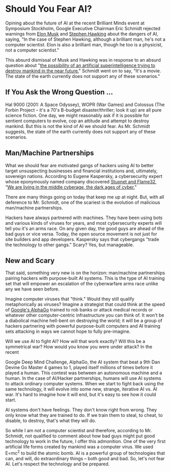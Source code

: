 # Should You Fear AI?

Opining about the future of AI at the recent Brilliant Minds event at Symposium Stockholm, Google Executive Chairman Eric Schmidt rejected warnings from [Elon Musk](https://twitter.com/elonmusk/status/495759307346952192) and [Stephen Hawking](http://www.bbc.com/news/technology-30290540) about the dangers of AI, saying, "In the case of Stephen Hawking, although a brilliant man, he's not a computer scientist. Elon is also a brilliant man, though he too is a physicist, not a computer scientist."

This absurd dismissal of Musk and Hawking was in response to an absurd question about "[the possibility of an artificial superintelligence trying to destroy mankind in the near future.](http://www.businessinsider.com/eric-schmidt-dismissed-the-ai-fears-raised-by-stephen-hawking-and-elon-musk-2016-6?r=UK&IR=T)" Schmidt went on to say, "It's a movie. The state of the earth currently does not support any of these scenarios."

## If You Ask the Wrong Question …

Hal 9000 (2001: A Space Odyssey), WOPR (War Games) and Colossus (The Forbin Project – it's a 70's B-budget disaster/thriller; look it up) are all pure science fiction. One day, we might reasonably ask if it is possible for sentient computers to evolve, cop an attitude and attempt to destroy mankind. But this is not the kind of AI we should fear. As Mr. Schmidt suggests, the state of the earth currently does not support any of these scenarios.

## Man/Machine Partnerships

What we should fear are motivated gangs of hackers using AI to better target unsuspecting businesses and financial institutions and, ultimately, sovereign nations. According to Eugene Kaspersky, a cybersecurity expert whose eponymously named company discovered [Stuxnet and Flame32](http://www.shellypalmer.com/2012/06/weapons-of-mass-disruption-the-super-cyber-wars-have-begun/), “[We are living in the middle cyberage, the dark ages of cyber.](http://www.nytimes.com/2016/06/11/world/europe/kaspersky-lab-russia-cybercrime-internet.html?ref=technology)”

There are many things going on today that keep me up at night. But, with all deference to Mr. Schmidt, one of the scariest is the evolution of malicious man/machine partnerships.

Hackers have always partnered with machines. They have been using bots and various kinds of viruses for years, and most cybersecurity experts will tell you it's an arms race. On any given day, the good guys are ahead of the bad guys or vice versa. Today, the open source movement is not just for site builders and app developers. Kaspersky says that cybergangs "trade the technology to other gangs.” Scary? Yes, but manageable.

## New and Scary

That said, something very new is on the horizon: man/machine partnerships pairing hackers with purpose-built AI systems. This is the type of AI training set that will empower an escalation of the cyberwarfare arms race unlike any we have seen before.

Imagine computer viruses that "think." Would they still qualify metaphorically as viruses? Imagine a strategist that could think at the speed of [Google's AlphaGo](http://www.shellypalmer.com/2016/03/alphago-vs-not-fair-fight/) trained to rob banks or attack medical records or whatever other computer-centric infrastructure you can think of. It won't be a diabolical machine hell-bent on destroying the world; it will be a group of hackers partnering with powerful purpose-built computers and AI training sets attacking in ways we cannot hope to fully pre-imagine.

Will we use AI to fight AI? How will that work exactly? Will this be a symmetrical war? How would you know you were under attack? In the recent

Google Deep Mind Challenge, AlphaGo, the AI system that beat a 9th Dan Devine Go Master 4 games to 1, played itself millions of times before it played a human. This contest was between an autonomous machine and a human. In the case of AI/Hacker partnerships, humans will use AI systems to attack ordinary computer systems. When we start to fight back using the same technology, it will evolve into some new, strange, iterative AI vs. AI war. It's hard to imagine how it will end, but it's easy to see how it could start.

AI systems don't have feelings. They don't know right from wrong. They only know what they are trained to do. If we train them to steal, to cheat, to disable, to destroy, that's what they will do.

So while I am not a computer scientist and therefore, according to Mr. Schmidt, not qualified to comment about how bad guys might put good technology to work in the future, I offer this admonition. One of the very first artificial life forms created by mankind was a computer virus. We used E=mc<sup>2</sup> to build the atomic bomb. AI is a powerful group of technologies that can, and will, do extraordinary things – both good and bad. So, let's not fear AI. Let's respect the technology and be prepared.